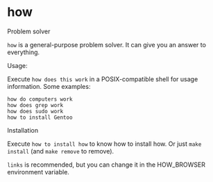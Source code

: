 # how
Problem solver

`how` is a general-purpose problem solver. It can give you an answer to everything.

Usage:

  Execute `how does this work` in a POSIX-compatible shell for usage information.
  Some examples:
  
    how do computers work
    how does grep work
    how does sudo work
    how to install Gentoo
  
Installation

  Execute `how to install how` to know how to install how. Or just `make install` (and `make remove` to remove).
  
  `links` is recommended, but you can change it in the HOW_BROWSER environment variable.
